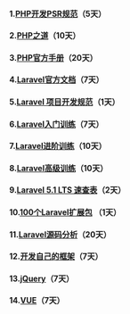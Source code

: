 #### 1.[PHP开发PSR规范](http://doc.iokvip.com/psrs/psr-1-basic-coding/)（5天）

#### 2.[PHP之道](https://laravel-china.github.io/php-the-right-way/)（10天）

#### 3.[PHP官方手册](http://php.net/manual/zh/)（20天）

#### 4.[Laravel官方文档](https://laravel-china.org/docs/laravel/5.5)（7天）

#### 5.[Laravel 项目开发规范](https://laravel-china.org/courses/laravel-specification)（1天）

#### 6.[Laravel入门训练](https://laravel-china.org/courses/laravel-essential-training-5.5)（7天）

#### 7.[Laravel进阶训练](https://laravel-china.org/courses/laravel-intermediate-training-5.5)（10天）

#### 8.[Laravel高级训练](https://laravel-china.org/courses/laravel-advance-training-5.5)（10天）

#### 9.[Laravel 5.1 LTS 速查表](https://cs.laravel-china.org)（2天）

#### 10.[100个Laravel扩展包](https://laravel-china.org/topics/2530/the-highest-amount-of-downloads-of-the-100-laravel-extensions-recommended) （1天）

#### 11.[Laravel源码分析](https://github.com/laravel/laravel)（20天）

#### 12.[开发自己的框架](https://github.com/laravel/laravel)（7天）

#### 13.[jQuery](http://www.runoob.com/jquery/jquery-tutorial.html)（7天）

#### 14.[VUE](https://cn.vuejs.org/v2/guide/)（7天）